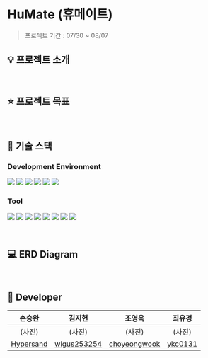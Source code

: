 # HuMate (휴메이트)
> 프로젝트 기간 : 07/30 ~ 08/07

## 💡 프로젝트 소개


<br>

## ⭐️ 프로젝트 목표


<br>

## 🔧 기술 스택
### Development Environment
<img src="https://img.shields.io/badge/java-007396?style=for-the-badge&logo=java&logoColor=white"> <img src="https://img.shields.io/badge/oracle-F80000?style=for-the-badge&logo=oracle&logoColor=white">
<img src="https://img.shields.io/badge/spring-6DB33F?style=for-the-badge&logo=spring&logoColor=white">
<img src="https://img.shields.io/badge/apache tomcat-F8DC75?style=for-the-badge&logo=apachetomcat&logoColor=black">
<img src="https://img.shields.io/badge/maven-C71A36?style=for-the-badge&logo=apachemaven&logoColor=white">
<img src="https://img.shields.io/badge/postman-FF6C37?style=for-the-badge&logo=postman&logoColor=white">

### Tool
<img src="https://img.shields.io/badge/git-F05032?style=for-the-badge&logo=git&logoColor=white"> <img src="https://img.shields.io/badge/github-181717?style=for-the-badge&logo=github&logoColor=white">
<img src="https://img.shields.io/badge/slack-4A154B?style=for-the-badge&logo=slack&logoColor=white">
<img src="https://img.shields.io/badge/discord-5865F2?style=for-the-badge&logo=discord&logoColor=white">
<img src="https://img.shields.io/badge/notion-000000?style=for-the-badge&logo=notion&logoColor=white">
<img src="https://img.shields.io/badge/google sheet-34A853?style=for-the-badge&logo=googlesheets&logoColor=white">
<img src="https://img.shields.io/badge/google docs-4285F4?style=for-the-badge&logo=googledocs&logoColor=white">
<img src="https://img.shields.io/badge/draw.io-F08705?style=for-the-badge&logo=diagramsdotnet&logoColor=white">

<br>

## 💻 ERD Diagram


<br>

## 👥 Developer
  | 손승완 | 김지현 | 조영욱 | 최유경 
  | :---: | :---: | :---: | :---: | 
  | (사진) | (사진)  | (사진) | (사진) |
  | [Hypersand](https://github.com/Hypersand) | [wlgus253254](https://github.com/wlgus253254) | [choyeongwook](https://github.com/choyeongwook) | [ykc0131](https://github.com/ykc0131) |   
<br>

